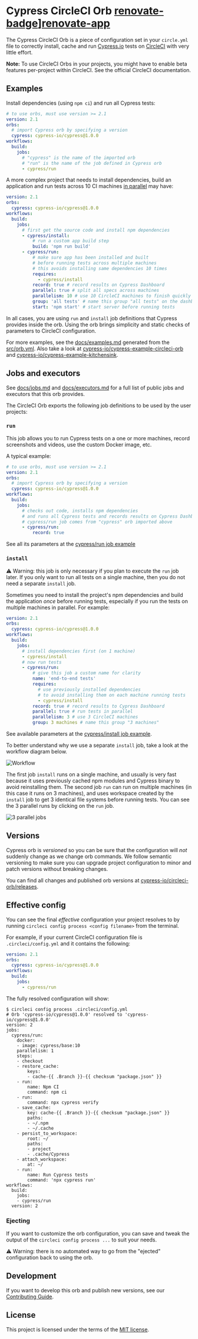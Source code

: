 # Cypress CircleCI Orb [renovate-badge]][renovate-app]

The Cypress CircleCI Orb is a piece of configuration set in your `circle.yml` file to correctly install, cache and run [Cypress.io](https://www.cypress.io) tests on [CircleCI](https://circleci.com) with very little effort.

**Note:** To use CircleCI Orbs in your projects, you might have to enable beta features per-project within CircleCI. See the official CircleCI documentation.

## Examples

Install dependencies (using `npm ci`) and run all Cypress tests:

```yaml
# to use orbs, must use version >= 2.1
version: 2.1
orbs:
  # import Cypress orb by specifying a version
  cypress: cypress-io/cypress@1.0.0
workflows:
  build:
    jobs:
      # "cypress" is the name of the imported orb
      # "run" is the name of the job defined in Cypress orb
      - cypress/run
```

A more complex project that needs to install dependencies, build an application and run tests across 10 CI machines [in parallel](https://on.cypress.io/parallelization) may have:

```yaml
version: 2.1
orbs:
  cypress: cypress-io/cypress@1.0.0
workflows:
  build:
    jobs:
      # first get the source code and install npm dependencies
      - cypress/install:
          # run a custom app build step
          build: 'npm run build'
      - cypress/run:
          # make sure app has been installed and built
          # before running tests across multiple machines
          # this avoids installing same dependencies 10 times
          requires:
            - cypress/install
          record: true # record results on Cypress Dashboard
          parallel: true # split all specs across machines
          parallelism: 10 # use 10 CircleCI machines to finish quickly
          group: 'all tests' # name this group "all tests" on the dashboard
          start: 'npm start' # start server before running tests
```

In all cases, you are using `run` and `install` job definitions that Cypress provides inside the orb. Using the orb brings simplicity and static checks of parameters to CircleCI configuration.

For more examples, see the [docs/examples.md](docs/examples.md) generated from the [src/orb.yml](src/orb.yml). Also take a look at [cypress-io/cypress-example-circleci-orb](https://github.com/cypress-io/cypress-example-circleci-orb) and [cypress-io/cypress-example-kitchensink](https://github.com/cypress-io/cypress-example-kitchensink/pull/148/files).

## Jobs and executors

See [docs/jobs.md](docs/jobs.md) and [docs/executors.md](docs/executors.md) for a full list of public jobs and executors that this orb provides.

The CircleCI Orb exports the following job definitions to be used by the user projects:

### `run`

This job allows you to run Cypress tests on a one or more machines, record screenshots and videos, use the custom Docker image, etc.

A typical example:

```yaml
# to use orbs, must use version >= 2.1
version: 2.1
orbs:
  # import Cypress orb by specifying a version
  cypress: cypress-io/cypress@1.0.0
workflows:
  build:
    jobs:
      # checks out code, installs npm dependencies
      # and runs all Cypress tests and records results on Cypress Dashboard
      # cypress/run job comes from "cypress" orb imported above
      - cypress/run:
          record: true
```

See all its parameters at the [cypress/run job example](docs/jobs.md#run)

### `install`

⚠️ Warning: this job is only necessary if you plan to execute the `run` job later. If you only want to run all tests on a single machine, then you do not need a separate `install` job.

Sometimes you need to install the project's npm dependencies and build the application _once_ before running tests, especially if you run the tests on multiple machines in parallel. For example:

```yaml
version: 2.1
orbs:
  cypress: cypress-io/cypress@1.0.0
workflows:
  build:
    jobs:
      # install dependencies first (on 1 machine)
      - cypress/install
      # now run tests
      - cypress/run:
          # give this job a custom name for clarity
          name: 'end-to-end tests'
          requires:
            # use previously installed dependencies
            # to avoid installing them on each machine running tests
            - cypress/install
          record: true # record results to Cypress Dashboard
          parallel: true # run tests in parallel
          parallelism: 3 # use 3 CircleCI machines
          group: 3 machines # name this group "3 machines"
```

See available parameters at the [cypress/install job example](docs/jobs.md#install).

To better understand why we use a separate `install` job, take a look at the workflow diagram below.

![Workflow](img/install-and-run-3x.png)

The first job `install` runs on a single machine, and usually is very fast because it uses previously cached npm modules and Cypress binary to avoid reinstalling them. The second job `run` can run on multiple machines (in this case it runs on 3 machines), and uses workspace created by the `install` job to get 3 identical file systems before running tests. You can see the 3 parallel runs by clicking on the `run` job.

![3 parallel jobs](img/run-3x.png)

## Versions

Cypress orb is _versioned_ so you can be sure that the configuration will _not_ suddenly change as we change orb commands. We follow semantic versioning to make sure you can upgrade project configuration to minor and patch versions without breaking changes.

You can find all changes and published orb versions at [cypress-io/circleci-orb/releases](https://github.com/cypress-io/circleci-orb/releases).

## Effective config

You can see the final _effective_ configuration your project resolves to by running `circleci config process <config filename>` from the terminal.

For example, if your current CircleCI configuration file is `.circleci/config.yml` and it contains the following:

```yaml
version: 2.1
orbs:
  cypress: cypress-io/cypress@1.0.0
workflows:
  build:
    jobs:
      - cypress/run
```

The fully resolved configuration will show:

```shell
$ circleci config process .circleci/config.yml
# Orb 'cypress-io/cypress@1.0.0' resolved to 'cypress-io/cypress@1.0.0'
version: 2
jobs:
  cypress/run:
    docker:
    - image: cypress/base:10
    parallelism: 1
    steps:
    - checkout
    - restore_cache:
        keys:
        - cache-{{ .Branch }}-{{ checksum "package.json" }}
    - run:
        name: Npm CI
        command: npm ci
    - run:
        command: npx cypress verify
    - save_cache:
        key: cache-{{ .Branch }}-{{ checksum "package.json" }}
        paths:
        - ~/.npm
        - ~/.cache
    - persist_to_workspace:
        root: ~/
        paths:
        - project
        - .cache/Cypress
    - attach_workspace:
        at: ~/
    - run:
        name: Run Cypress tests
        command: 'npx cypress run'
workflows:
  build:
    jobs:
    - cypress/run
  version: 2
```

### Ejecting

If you want to customize the orb configuration, you can save and tweak the output of the `circleci config process ...` to suit your needs.

⚠️ Warning: there is no automated way to go from the "ejected" configuration back to using the orb.

## Development

If you want to develop this orb and publish new versions, see our [Contributing Guide](CONTRIBUTING.md).

## License

This project is licensed under the terms of the [MIT license](/LICENSE.md).

[renovate-badge]: https://img.shields.io/badge/renovate-app-blue.svg
[renovate-app]: https://renovateapp.com/

